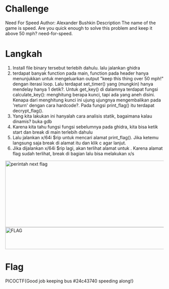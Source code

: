 # Challenge
Need For Speed
Author: Alexander Bushkin
Description
The name of the game is speed. Are you quick enough to solve this problem and keep it above 50 mph? need-for-speed.

# Langkah
1. Install file binary tersebut terlebih dahulu. lalu jalankan ghidra
2. terdapat banyak function pada main, function pada header hanya menunjukkan untuk mengeluarkan output "keep this thing over 50 mph!" dengan iterasi loop. Lalu terdapat set_timer() yang (mungkin) hanya mendelay hanya 1 detik?. Untuk get_key() di dalamnya terdapat fungsi calculate_key(): menghitung berapa kunci, tapi ada yang aneh disini. Kenapa dari menghitung kunci ini ujung ujungnya mengembalikan pada 'return' dengan cara hardcode?. Pada fungsi print_flag() itu terdapat decrypt_flag().
3. Yang kita lakukan ini hanyalah cara analisis statik, bagaimana kalau dinamis? buka gdb
4. Karena kita tahu fungsi fungsi sebelumnya pada ghidra, kita bisa ketik start dan break di main terlebih dahulu
5. Lalu jalankan x/64i $rip untuk mencari alamat print_flag(). Jika ketemu langsung saja break di alamat itu dan klik c agar lanjut.
6. Jika dijalankan x/64i $rip lagi, akan terlihat alamat untuk <flag>. Karena alamat flag sudah terlihat, break di bagian <flag> lalu bisa melakukan x/s <alamat flag>

<img width="1068" height="211" alt="perintah next flag" src="https://github.com/user-attachments/assets/100cc82c-519d-4b0f-aa09-9c808c86a018" />


<img width="840" height="70" alt="FLAG" src="https://github.com/user-attachments/assets/84ca5876-9cec-4275-aa83-9b0bbfd25c32" />

# Flag
PICOCTF{Good job keeping bus #24c43740 speeding along!}

